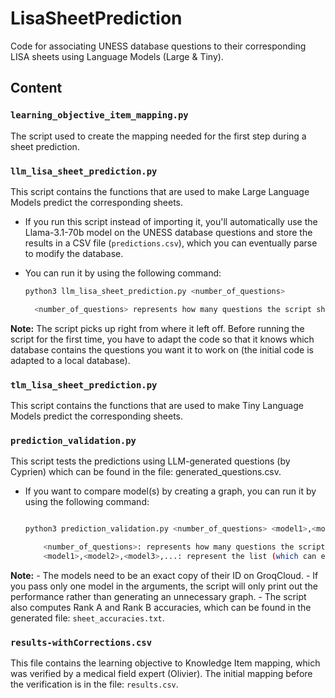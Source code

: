 # LisaSheetPrediction
Code for associating UNESS database questions to their corresponding LISA sheets using Language Models (Large & Tiny).

## Content

### `learning_objective_item_mapping.py`
The script used to create the mapping needed for the first step during a sheet prediction.

### `llm_lisa_sheet_prediction.py`
This script contains the functions that are used to make Large Language Models predict the corresponding sheets.
- If you run this script instead of importing it, you'll automatically use the Llama-3.1-70b model on the UNESS database questions and store the results in a CSV file (`predictions.csv`), which you can eventually parse to modify the database.
- You can run it by using the following command:

  ```bash
  python3 llm_lisa_sheet_prediction.py <number_of_questions>

    <number_of_questions> represents how many questions the script should work on during that run (defaults to 500).

**Note:**
    The script picks up right from where it left off.
    Before running the script for the first time, you have to adapt the code so that it knows which database contains the questions you want it to work on (the initial code is adapted to a local database).

### `tlm_lisa_sheet_prediction.py`
This script contains the functions that are used to make Tiny Language Models predict the corresponding sheets.

### `prediction_validation.py`
This script tests the predictions using LLM-generated questions (by Cyprien) which can be found in the file: generated_questions.csv.

  - If you want to compare model(s) by creating a graph, you can run it by using the following command:

    ```bash

    python3 prediction_validation.py <number_of_questions> <model1>,<model2>,<model3>,...

        <number_of_questions>: represents how many questions the script should work on during that run.
        <model1>,<model2>,<model3>,...: represent the list (which can eventually contain only one) of models that you want to compare.

**Note:**
      - The models need to be an exact copy of their ID on GroqCloud.
      - If you pass only one model in the arguments, the script will only print out the performance rather than generating an unnecessary graph.
      - The script also computes Rank A and Rank B accuracies, which can be found in the generated file: `sheet_accuracies.txt`.

### `results-withCorrections.csv`
This file contains the learning objective to Knowledge Item mapping, which was verified by a medical field expert (Olivier). The initial mapping before the verification is in the file: `results.csv`.

